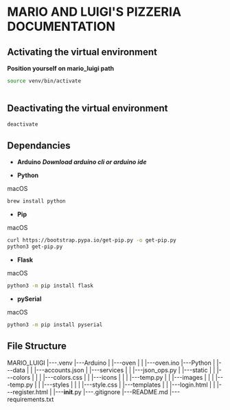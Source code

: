 # MARIO AND LUIGI'S PIZZERIA DOCUMENTATION

## Activating the virtual environment

**Position yourself on mario_luigi path**

```zsh
source venv/bin/activate
```

```bash

```

## Deactivating the virtual environment

```zsh
deactivate
```

## Dependancies

- **Arduino**
  **_Download arduino cli or arduino ide_**

- **Python**

macOS

```zsh
brew install python
```

- **Pip**

macOS

```zsh
curl https://bootstrap.pypa.io/get-pip.py -o get-pip.py
python3 get-pip.py
```

- **Flask**

macOS

```zsh
python3 -m pip install flask
```

- **pySerial**

macOS

```zsh
python3 -m pip install pyserial
```

## File Structure

MARIO_LUIGI
|---.venv
|---Arduino
|   |---oven
|   |   |---oven.ino
|---Python
|   |---data
|   |   |---accounts.json
|   |---services
|   |   |---json_ops.py
|   |---static
|   |   |---colors
|   |   |   |---colors.css
|   |   |---icons
|   |   |   |---temp.py
|   |   |---images
|   |   |   |---temp.py
|   |   |---styles
|   |   |   |---style.css
|   |---templates
|   |   |---login.html
|   |   |---register.html
|   |---__init__.py
|---.gitignore
|---README.md
|---requirements.txt
